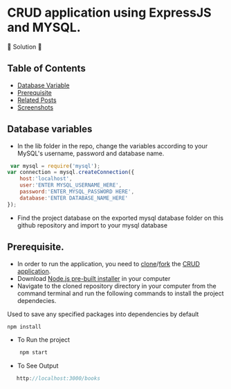 # CRUD application using ExpressJS and MYSQL.

🚧 Solution 🚧
 
## Table of Contents
- [Database Variable](#databasevariables)
- [Prerequisite](#prerequisite.)
- [Related Posts](#related-posts)
- [Screenshots](#screenshots)



## Database variables
 - In the lib folder in the repo, change the variables according to your MySQL's username, password and database name.
```js 
 var mysql = require('mysql');
var connection = mysql.createConnection({
	host:'localhost',
	user:'ENTER MYSQL_USERNAME_HERE',
	password:'ENTER_MYSQL_PASSWORD HERE',
	database:'ENTER DATABASE_NAME_HERE'
});
```
- Find the project database on the exported mysql database folder on this github repository and import to your mysql database
## Prerequisite.
- In order to run the application, you need to [clone]("link_to_clone)/[fork]("link_to_fork) the [CRUD application](https://github.com/MartinMugambi/-CRUD-application-using-ExpressJS-and-MYSQL.).
- Download [Node.js pre-built installer](https://nodejs.org/en/download/) in your computer
- Navigate to the cloned repository directory in your computer from the command terminal and run the following commands to install the project dependecies.

Used to save any specified packages into dependencies by default
```js
npm install
```
- To Run the project
```js
    npm start
```
- To See Output
```js
   http://localhost:3000/books
```
